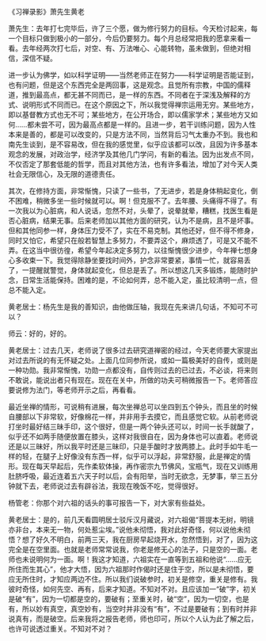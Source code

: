 
《习禅录影》萧先生黄老

萧先生：去年打七完毕后，许了三个愿，做为修行努力的目标。今天检讨起来，每一个目标只做到极小的一部分，今后仍要努力。每个月总经常把我的愿拿来看一看。去年经两次打七后，对空、有、万法唯心、心能转物，虽未做到，但绝对相信，深信不疑。

进一步认为佛学，如以科学证明――当然老师正在努力――科学证明是否能证到，也有问题，但是这个东西完全是两回事，这是观念。且觉所有宗教，中国的儒释道，推到最高点，都无甚不同而已，是一样的东西。不同者在于深浅及解释的方式、说明形式不同而已。在这个原因之下，所以我觉得禅宗运用无穷。某些地方，即以基督教方式也无不可；某些地方，在公开场合，即以儒家学术；某些地方又如何……都未尝不可，因为最高点都是一样的。且进一步，若干训练问题，因为人性本来是善的，都是可以改变的，只是方法不同，当然背后习气太重办不到。我也和南先生谈到，是不容易改，但在我的感觉里，似乎应该都可以改，且因为许多基本观念的发展，对政治学，经济学及其他几门学问，有新的看法。因为出发点不同，不仅否定了那套低能的哲学，而且对其他方法，也有许多看法，增加了对今天人类社会无限信心，及无限的道德责任。

其次，在修持方面，非常惭愧，只读了一些书，了无进步，若是身体稍起变化，倒不困难，稍微多坐一些时候就可以。啊！但克服不了。去年腰、头痛得不得了。有一次我以为心脏病，和人说话，忽然不对，头晕了，说晕就晕，糟糕，找医生看是否心脏病，结果无事。后来老师加以其他方面的研究，认为不是病，且不是坏事。但和其他同参一样，身体压力受不了，实在不易克制。其他还好，但不得不修身，同时又怕它，希望只在般若智慧上多努力，不要弄这个，麻烦透了，可是又不能不弄。在这当中很彷徨，希望今年起决定多努力，以往惭愧很少进步，今年禅七想身心多收束一下。我觉得除静坐要找时间外，护念非常要紧，事情一忙，就容易丢了，一提醒就警觉，身体就起变化，但总是丢了。所以想这几天多锻炼，能随时护念，日常生活能保持。困难的是，不论如何弄，总不能入定，虽比较清明一点，但总不能入定。

黄老居士：杨先生是我的善知识，由他做压轴，我现在先来讲几句话，不知可不可以？

师云：好的，好的。

黄老居士：过去几天，老师说了很多过去研究道禅密的经过，今天老师要大家提出对过去所说的有无怀疑之处。上面几位同参所说，或如一篇极美好的自传，或则是一种功勋。我非常惭愧，功勋一点都没有，自传则过去的已过去，不必谈，将来则不敢说，能说出者只有现在。现在在关中，所做的功夫可稍微报告一下。老师答应要说修为法门，等老师开示之后，再看看。

最近坐禅的情形，可说稍有进展，每次坐禅总可以坐四到五个钟头，而且坐的时候自腰部以下非常软，好像棉花一样，并非用手去摸它，而且感觉它软。从前老师说打坐时最好结三昧手印，这个很好，但是一两个钟头还可以，时间一长手就酸了，似乎还不如两手随便放置在膝头，这样对我很自在，因为身体也可以直着。老师说还是以三昧好，所以我平时还是三昧印，只是手酸时才放两膝上。此时手如牛毛一样的轻，在腿子上好像没有东西一样，似乎可以浮起，非常舒服，此是禅定的情形。现在每天早起后，先作柔软体操，再作密宗九节佛风，宝瓶气，现在又训练用肚脐呼吸，最近连着五六天子时以后，会有阳举，当时无欲念，无梦事，举三五分钟就下去，老师说过去有辟谷法，我现在晚饭不吃，觉得很好。

杨管老：你那个对六祖的话头的事可报告一下，对大家有些益处。

黄老居士：是的，前几天看圆明居士驳斥汉月藏说，对六祖偈“菩提本无树，明镜亦非台，本来无一物，何处惹尘埃。”说他未彻悟，我对此好奇怪，何以说他未彻悟？想了好久不明白，前两三天，我在厨房早起烧开水，忽然悟到，对了，因为这完全是在空里面。也就是老师常常说我，你老是修无心的法子，只是空的一面。老师也未说明何为一面。啊！我这才知道，六祖实在一直等到五祖和他说“……应无所住而生其心”，他才大悟，因为六祖那时作偈时还是住于空，所以是未彻悟，要应无所住时，才知应两边不住。所以我们说破参时，初关是修空，重关是修有。我彼时奇怪，如何先空、再有，后来才知道。不知对不对。且应该加一“破”字，初关是破“有”，因为一切都是空的，要破有；至重关时，破“空”，因为一切空，也是有，所以妙有真空，真空妙有，当空时并非没有“有”，不过是要破有；到有时并非说真有，而是破空。后来我将之报告老师，师也印可，所以个人认为此了解之后，也许可说透过重关。不知对不对？